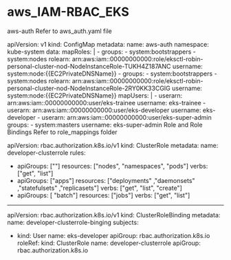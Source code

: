 # aws_IAM-RBAC_EKS
aws-auth
Refer to aws_auth.yaml file

apiVersion: v1
kind: ConfigMap
metadata:
  name: aws-auth
  namespace: kube-system
data:
  mapRoles: |
    - groups:
      - system:bootstrappers
      - system:nodes
      rolearn: arn:aws:iam::00000000000:role/eksctl-robin-personal-cluster-nod-NodeInstanceRole-TUKH4Z187ANC
      username: system:node:{{EC2PrivateDNSName}}
    - groups:
      - system:bootstrappers
      - system:nodes
      rolearn: arn:aws:iam::00000000000:role/eksctl-robin-personal-cluster-nod-NodeInstanceRole-2RY0KK33CGIG
      username: system:node:{{EC2PrivateDNSName}}
  mapUsers: |
    - userarn: arn:aws:iam::00000000000:user/eks-trainee
      username: eks-trainee
    - userarn: arn:aws:iam::00000000000:user/eks-developer
      username: eks-developer
    - userarn: arn:aws:iam::00000000000:user/eks-super-admin
      groups:
      - system:masters
      username: eks-super-admin
Role and Role Bindings
Refer to role_mappings folder

apiVersion: rbac.authorization.k8s.io/v1
kind: ClusterRole
metadata:
  name: developer-clusterrole
rules:
  - apiGroups: [""]
    resources: ["nodes", "namespaces", "pods"]
    verbs: ["get", "list"]
  - apiGroups: ["apps"]
    resources: ["deployments" ,"daemonsets" ,"statefulsets" ,"replicasets"]
    verbs: ["get", "list", "create"]
  - apiGroups: [ "batch"]
    resources: ["jobs"]
    verbs: ["get", "list"]
---
apiVersion: rbac.authorization.k8s.io/v1
kind: ClusterRoleBinding
metadata:
  name: developer-clusterrole-binging
subjects:
  - kind: User
    name: eks-developer
    apiGroup: rbac.authorization.k8s.io
roleRef:
  kind: ClusterRole
  name: developer-clusterrole
  apiGroup: rbac.authorization.k8s.io
